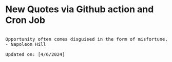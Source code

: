 # New Quotes via Github action and Cron Job

<pre>
<!-- #quote -->
Opportunity often comes disguised in the form of misfortune, or temporary defeat.
- Napoleon Hill

Updated on: [4/6/2024]
<!-- #quoteEnd -->
</pre>
